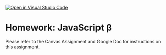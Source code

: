 [![Open in Visual Studio Code](https://classroom.github.com/assets/open-in-vscode-f059dc9a6f8d3a56e377f745f24479a46679e63a5d9fe6f495e02850cd0d8118.svg)](https://classroom.github.com/online_ide?assignment_repo_id=7085879&assignment_repo_type=AssignmentRepo)
# Homework: JavaScript **β**

Please refer to the Canvas Assignment and Google Doc for instructions on this assignment.